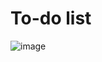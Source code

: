 # To-do list

![image](https://github.com/NicolasAgustinRame/web-to-list/assets/109234443/67d599f2-1abe-4f62-b3f5-247b3b3727d7)
